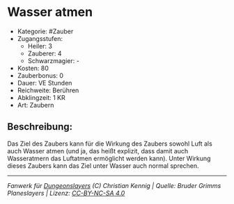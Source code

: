 # Wasser atmen  
- Kategorie: #Zauber  
- Zugangsstufen:  
  - Heiler: 3  
  - Zauberer: 4  
  - Schwarzmagier: -  
- Kosten: 80  
- Zauberbonus: 0  
- Dauer: VE Stunden  
- Reichweite: Berühren  
- Abklingzeit: 1 KR  
- Art: Zaubern     

## Beschreibung:
Das Ziel des Zaubers kann für die Wirkung des Zaubers sowohl Luft als auch Wasser atmen (und ja, das heißt explizit, dass damit auch Wasseratmern das Luftatmen ermöglicht werden kann). Unter Wirkung dieses Zaubers kann das Ziel unter Wasser auch normal sprechen.


___
*Fanwerk für [Dungeonslayers](https://www.dungeonslayers.net/) (C) Christian Kennig | Quelle: Bruder Grimms Planeslayers | Lizenz: [CC-BY-NC-SA 4.0](https://creativecommons.org/licenses/by-nc-sa/4.0/deed.de)*